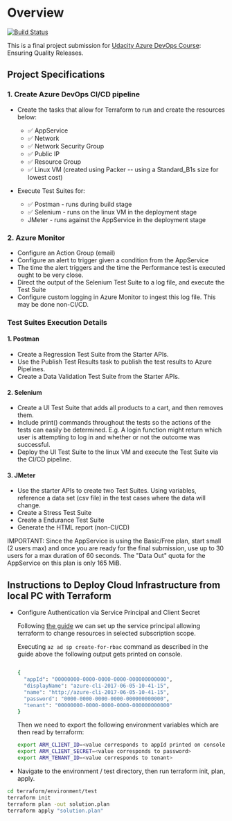 # Overview

[![Build Status](https://dev.azure.com/udacity-course/project3-qa/_apis/build/status/schildner.udacity-azure-course-project3?branchName=main)](https://dev.azure.com/udacity-course/project3-qa/_build/latest?definitionId=3&branchName=main)

This is a final project submission for [Udacity Azure DevOps Course](https://www.udacity.com/course/devops-engineer-for-microsoft-azure-nanodegree--nd082): Ensuring Quality Releases.

## Project Specifications

### 1. Create Azure DevOps CI/CD pipeline

- Create the tasks that allow for Terraform to run and create the resources below:
  - :white_check_mark: AppService
  - :white_check_mark: Network
  - :white_check_mark: Network Security Group
  - :white_check_mark: Public IP
  - :white_check_mark: Resource Group
  - :white_check_mark: Linux VM (created using Packer -- using a Standard_B1s size for lowest cost)

- Execute Test Suites for:
  - :white_check_mark: Postman - runs during build stage
  - :white_check_mark: Selenium - runs on the linux VM in the deployment stage
  - JMeter - runs against the AppService in the deployment stage

### 2. Azure Monitor

- Configure an Action Group (email)
- Configure an alert to trigger given a condition from the AppService
- The time the alert triggers and the time the Performance test is executed ought to be very close.
- Direct the output of the Selenium Test Suite to a log file, and execute the Test Suite
- Configure custom logging in Azure Monitor to ingest this log file. This may be done non-CI/CD.

### Test Suites Execution Details

#### 1. Postman

- Create a Regression Test Suite from the Starter APIs. 
- Use the Publish Test Results task to publish the test results to Azure Pipelines.
- Create a Data Validation Test Suite from the Starter APIs.

#### 2. Selenium

- Create a UI Test Suite that adds all products to a cart, and then removes them.
- Include print() commands throughout the tests so the actions of the tests can easily be determined. E.g. A login function might return which user is attempting to log in and whether or not the outcome was successful.
- Deploy the UI Test Suite to the linux VM and execute the Test Suite via the CI/CD pipeline.

#### 3. JMeter

- Use the starter APIs to create two Test Suites. Using variables, reference a data set (csv file) in the test cases where the data will change.
- Create a Stress Test Suite
- Create a Endurance Test Suite
- Generate the HTML report (non-CI/CD)

IMPORTANT: Since the AppService is using the Basic/Free plan, start small (2 users max) and once you are ready for the final submission, use up to 30 users for a max duration of 60 seconds. The "Data Out" quota for the AppService on this plan is only 165 MiB.

## Instructions to Deploy Cloud Infrastructure from local PC with Terraform

- Configure Authentication via Service Principal and Client Secret

  Following [the guide](https://registry.terraform.io/providers/hashicorp/azurerm/latest/docs/guides/service_principal_client_secret) we can set up the service principal allowing terraform to change resources in selected subscription scope.

  Executing `az ad sp create-for-rbac` command as described in the guide above the following output gets printed on console.

  ```bash

  {
    "appId": "00000000-0000-0000-0000-000000000000",
    "displayName": "azure-cli-2017-06-05-10-41-15",
    "name": "http://azure-cli-2017-06-05-10-41-15",
    "password": "0000-0000-0000-0000-000000000000",
    "tenant": "00000000-0000-0000-0000-000000000000"
  }
  ```

  Then we need to export the following environment variables which are then read by terraform:

  ```bash
  export ARM_CLIENT_ID=<value corresponds to appId printed on console>
  export ARM_CLIENT_SECRET=<value corresponds to password>
  export ARM_TENANT_ID=<value corresponds to tenant>
  ```

- Navigate to the environment / test directory, then run terraform init, plan, apply.

```bash
cd terraform/environment/test
terraform init
terraform plan -out solution.plan
terraform apply "solution.plan"
```
